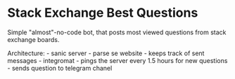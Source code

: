 # Stack Exchange Best Questions

Simple "almost"-no-code bot, that posts most viewed questions from stack exchange boards.

Architecture:
    - sanic server
        - parse se website
        - keeps track of sent messages
    - integromat
        - pings the server every 1.5 hours for new questions
        - sends question to telegram chanel